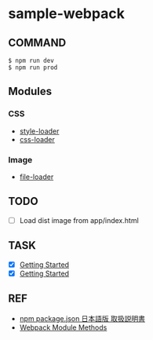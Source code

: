 # sample-webpack

## COMMAND
```
$ npm run dev
$ npm run prod
```

## Modules

### CSS
* [style-loader](https://www.npmjs.com/package/style-loader)
* [css-loader](https://www.npmjs.com/package/css-loader)

### Image
* [file-loader](https://www.npmjs.com/package/file-loader)

## TODO
* [ ] Load dist image from app/index.html

## TASK
* [x] [Getting Started](https://webpack.js.org/guides/getting-started/)
* [x] [Getting Started](https://webpack.js.org/guides/getting-started/)

## REF
* [npm package.json 日本語版 取扱説明書](http://liberty-technology.biz/PublicItems/npm/package.json.html)
* [Webpack Module Methods](https://webpack.js.org/api/module-methods/)
